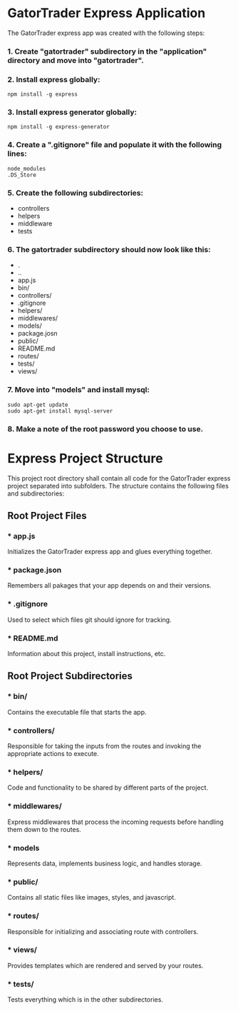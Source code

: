 # GatorTrader Express Application

The GatorTrader express app was created with the following steps:

### 1. Create "gatortrader" subdirectory in the "application" directory and move into "gatortrader".

### 2. Install express globally:
`npm install -g express`

### 3. Install express generator globally:
`npm install -g express-generator`

### 4. Create a ".gitignore" file and populate it with the following lines:
```
node_modules
.DS_Store
```

### 5. Create the following subdirectories:
* controllers
* helpers
* middleware
* tests

### 6. The gatortrader subdirectory should now look like this:
* .
* ..
* app.js
* bin/
* controllers/
* .gitignore
* helpers/
* middlewares/
* models/
* package.josn
* public/
* README.md
* routes/
* tests/
* views/

### 7. Move into "models" and install mysql:
```
sudo apt-get update
sudo apt-get install mysql-server
```

### 8. Make a note of the root password you choose to use.


# Express Project Structure

This project root directory shall contain all code for the GatorTrader express project separated into subfolders.
The structure contains the following files and subdirectories:

## Root Project Files

### * app.js
Initializes the GatorTrader express app and glues everything together.

### * package.json
Remembers all pakages that your app depends on and their versions.

### * .gitignore
Used to select which files git should ignore for tracking.

### * README.md
Information about this project, install instructions, etc.

## Root Project Subdirectories

### * bin/
Contains the executable file that starts the app.

### * controllers/
Responsible for taking the inputs from the routes and invoking the appropriate actions to execute.

### * helpers/
Code and functionality to be shared by different parts of the project.

### * middlewares/
Express middlewares that process the incoming requests before handling them down to the routes.

### * models
Represents data, implements business logic, and handles storage.

### * public/
Contains all static files like images, styles, and javascript.

### * routes/
Responsible for initializing and associating route with controllers.

### * views/
Provides templates which are rendered and served by your routes.

### * tests/
Tests everything which is in the other subdirectories.
